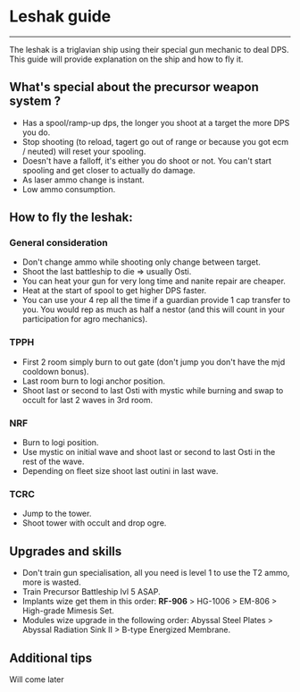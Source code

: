 # Leshak guide

---

The leshak is a triglavian ship using their special gun mechanic to deal DPS.
This guide will provide explanation on the ship and how to fly it.

## What's special about the precursor weapon system ?

- Has a spool/ramp-up dps, the longer you shoot at a target the more DPS you do.
- Stop shooting (to reload, tagert go out of range or because you got ecm / neuted) will reset your spooling.
- Doesn't have a falloff, it's either you do shoot or not. You can't start spooling and get closer to actually do damage.
- As laser ammo change is instant.
- Low ammo consumption.

## How to fly the leshak:

### General consideration
- Don't change ammo while shooting only change between target.
- Shoot the last battleship to die => usually Osti.
- You can heat your gun for very long time and nanite repair are cheaper.
- Heat at the start of spool to get higher DPS faster.
- You can use your 4 rep all the time if a guardian provide 1 cap transfer to you. You would rep as much as half a nestor (and this will count in your participation for agro mechanics).


### TPPH
- First 2 room simply burn to out gate (don't jump you don't have the mjd cooldown bonus).
- Last room burn to logi anchor position.
- Shoot last or second to last Osti with mystic while burning and swap to occult for last 2 waves in 3rd room.

### NRF
- Burn to logi position.
- Use mystic on initial wave and shoot last or second to last Osti in the rest of the wave. 
- Depending on fleet size shoot last outini in last wave.

### TCRC
- Jump to the tower.
- Shoot tower with occult and drop ogre.


## Upgrades and skills
- Don't train gun specialisation, all you need is level 1 to use the T2 ammo, more is wasted.
- Train Precursor Battleship lvl 5 ASAP.
- Implants wize get them in this order: **RF-906** > HG-1006 > EM-806 > High-grade Mimesis Set.
- Modules wize upgrade in the following order: Abyssal Steel Plates > Abyssal Radiation Sink II > B-type Energized Membrane.

## Additional tips

Will come later
